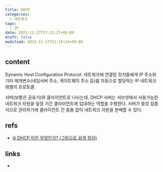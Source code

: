 ```yaml
---
title: DHCP
categories:
  - 네트워크
tags:
  - IP
date: 2023-11-27T17:31:27+09:00
draft: false
modified: 2023-11-27T21:10:54+09:00
---
```


## content
Dynamic Host Configuration Protocol. 네트워크에 연결된 장치들에게 IP 주소와 기타 매개변수(네임서버 주소, 게이트웨이 주소 등)를 자동으로 할당하는 IP 네트워크 레벨의 프로토콜. 

서버(보통은 공유기)와 클라이언트로 나뉘는데, DHCP 서버는 서브넷에서 사용가능한 네트워크 자원을 일정 기간 클라이언트에 임대하는 역할을 수행한다. 서버가 중앙 집중식으로 관리하기에 클라이언트 간 충돌 없이 네트워크 자원을 분배할 수 있다.


## refs
- [🌐 DHCP 이란 무엇인가? (그림으로 쉽게 정리)](https://inpa.tistory.com/entry/WEB-%F0%9F%8C%90-DHCP-%EC%9D%B4%EB%9E%80-%EB%AC%B4%EC%97%87%EC%9D%B8%EA%B0%80)


## links
- 
